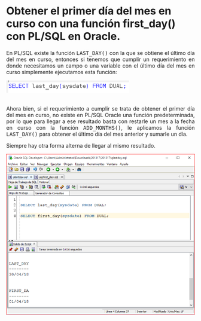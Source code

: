 # Obtener el primer día del mes en curso con una función first_day() con PL/SQL en Oracle.

<p align="justify">
En PL/SQL existe la función <tt>LAST_DAY()</tt> con la que se obtiene el último día del mes en curso, entonces si tenemos que cumplir un requerimiento en donde necesitamos un campo o una variable con el último día del mes en curso simplemente ejecutamos esta función:</p>
<div>
<IMG src="images/qlastday.png">
</div><br>
<p align="justify">
Ahora bien, si el requerimiento a cumplir se trata de obtener el primer día del mes en curso, no existe en PL/SQL Oracle una función predeterminada, por lo que para llegar a ese resultado basta con restarle un mes a la fecha en curso con la función <tt>ADD_MONTHS()</tt>, le aplicamos la función <tt>LAST_DAY()</tt> para obtener el último día del mes anterior y sumarle un día.</p>
<p align="justify">
Siempre hay otra forma alterna de llegar al mismo resultado.
</p>
<div>
<IMG src="images/fig1.png">
</div>
